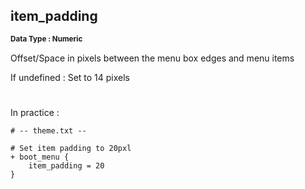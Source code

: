 ## item_padding
<b> <sup> Data Type : Numeric </sup> </b>

Offset/Space in pixels between the menu box edges and menu items

If undefined : Set to 14 pixels
#
In practice :

```
# -- theme.txt --

# Set item padding to 20pxl
+ boot_menu {
	item_padding = 20
}
```